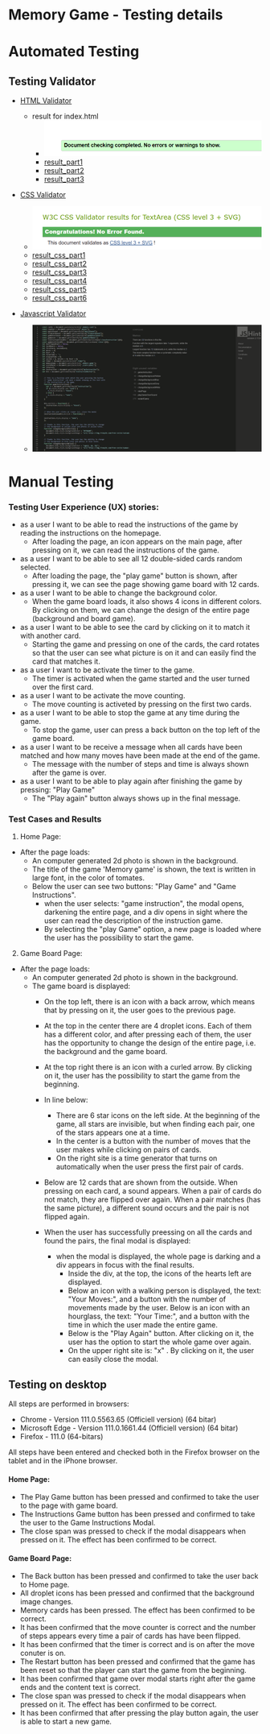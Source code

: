 # Memory Game - Testing details

# Automated Testing

## Testing Validator

- [HTML Validator](https://validator.w3.org/#validate_by_input)
    - result for index.html
        - ![validator_html](assets/images/validator_html.png)
        - [result_part1](test/test_validator/test_result_validatorhtml_part1.png)
        - [result_part2](test/test_validator/test_result_validatorhtml_part2.png)
        - [result_part3](test/test_validator/test_result_validatorhtml_part3.png)

- [CSS Validator](https://jigsaw.w3.org/css-validator/#validate_by_input)
    - ![CSS Validator - result](assets/images/validator_css.png)
    - [result_css_part1](test/test_validator/validator_css_part1.png)
    - [result_css_part2](test/test_validator/test_result_validatorcss_part2.png)
    - [result_css_part3](test/test_validator/test_result_validator_css_part3.png)
    - [result_css_part4](test/test_validator/test_result_validator_css_part4.png)
    - [result_css_part5](test/test_validator/test_result_validator_css_part5.png)
    - [result_css_part6](test/test_validator/test_result_validator_css_part6.png)

- [Javascript Validator](https://jshint.com/)
    - ![JS Validator](assets/images/validator_jshint.png)






# Manual Testing

### Testing User Experience (UX) stories:

- as a user I want to be able to read the instructions of the game by reading the instructions on the homepage.
    - After loading the page, an icon appears on the main page, after pressing on it, we can read the instructions of the game.
- as a user I want to be able to see all 12 double-sided cards random selected.
    - After loading the page, the "play game" button is shown, after pressing it, we can see the page showing game board with 12 cards.
- as a user I want to be able to change the background color.
    - When the game board loads, it also shows 4 icons in different colors. By clicking on them, we can change the design of the entire page (background and board game).
- as a user I want to be able to see the card by clicking on it to match it with another card.
    - Starting the game and pressing on one of the cards, the card rotates so that the user can see what picture is on it and can easily find the card that matches it.
- as a user I want to be activate the timer to the game. 
    - The timer is activated when the game started and the user turned over the first card.
- as a user I want to be activate the move counting. 
    - The move counting is activeted by pressing on the first two cards.
- as a user I want to be able to stop the game at any time during the game.
    - To stop the game, user can press a back button on the top left of the game board.
- as a user I want to be receive a message when all cards have been matched and how many moves have been made at the end of the game.
    - The message with the number of steps and time is always shown after the game is over.
- as a user I want to be able to play again after finishing the game by pressing: "Play Game"
    - The "Play again" button always shows up in the final message.

### Test Cases and Results

1. Home Page:
- After the page loads:
    - An computer generated 2d photo is shown in the background. 
    - The title of the game 'Memory game' is shown, the text is written in large font, in the color of tomates. 
    - Below the user can see two buttons: "Play Game" and "Game Instructions".
        - when the user selects: "game instruction", the modal opens, darkening the entire page, and a div opens in sight where the user can read the description of the instruction game.
        - By selecting the "play Game" option, a new page is loaded where the user has the possibility to start the game.

2. Game Board Page:
- After the page loads:
    - An computer generated 2d photo is shown in the background. 
    - The game board is displayed: 
        - On the top left, there is an icon with a back arrow, which means that by pressing on it, the user goes to the previous page.
        - At the top in the center there are 4 droplet icons. Each of them has a different color, and after pressing each of them, the user has the opportunity to change the design of the entire page, i.e. the background and the game board.
        - At the top right there is an icon with a curled arrow. By clicking on it, the user has the possibility to start the game from the beginning.
        - In line below:
            - There are 6 star icons on the left side. At the beginning of the game, all stars are invisible, but when finding each pair, one of the stars appears one at a time.
            - In the center is a button with the number of moves that the user makes while clicking on pairs of cards.
            - On the right site is a time generator that turns on automatically when the user press the first pair of cards.
        - Below are 12 cards that are shown from the outside. When pressing on each card, a sound appears. When a pair of cards do not match, they are flipped over again. When a pair matches (has the same picture), a different sound occurs and the pair is not flipped again.
        
         - When the user has successfully preessing on all the cards and found the pairs, the final modal is displayed:
            - when the modal is displayed, the whole page is darking and a div appears in focus with the final results.
                - Inside the div, at the top, the icons of the hearts left are displayed.
                - Below an icon with a walking person is displayed, the text: "Your Moves:", and a button with the number of movements made by the user.
                Below is an icon with an hourglass, the text: "Your Time:", and a button with the time in which the user made the entire game.
                - Below is the "Play Again" button. After clicking on it, the user has the option to start the whole game over again.
                - On the upper right site is: "x" . By clicking on it, the user can easily close the modal.       

## Testing on desktop
All steps are performed in browsers:
 - Chrome - Version 111.0.5563.65 (Officiell version) (64 bitar)
 - Microsoft Edge - Version 111.0.1661.44 (Officiell version) (64 bitar)
 - Firefox - 111.0 (64-bitars)

 All steps have been entered and checked both in the Firefox browser on the tablet and in the iPhone browser.

 #### Home Page:

- The Play Game button has been pressed and confirmed to take the user to the page with game board.
- The Instructions Game button has been pressed and confirmed to take the user to the Game Instructions Modal. 
- The close span was pressed to check if the modal disappears when pressed on it. The effect has been confirmed to be correct.

#### Game Board Page:
- The Back button has been pressed and confirmed to take the user back to Home page.
- All droplet icons has been pressed and confirmed that the background image changes.
- Memory cards has been pressed. The effect has been confirmed to be correct.
- It has been confirmed that the move counter is correct and the number of steps appears every time a pair of cards has have been flipped.
- It has been confirmed that the timer is correct and is on after the move conuter is on. 
- The Restart button has been pressed and confirmed that the game has been reset so that the player can start the game from the beginning.
- It has been confirmed that game over modal starts right after the game ends and the content text is correct.
- The close span was pressed to check if the modal disappears when pressed on it. The effect has been confirmed to be correct.
- It has been confirmed that after pressing the play button again, the user is able to start a new game.
              